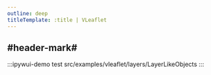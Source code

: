 ```yaml
---
outline: deep
titleTemplate: :title | VLeaflet
---
```


## #header-mark#
:::ipywui-demo test
src/examples/vleaflet/layers/LayerLikeObjects
::: 
